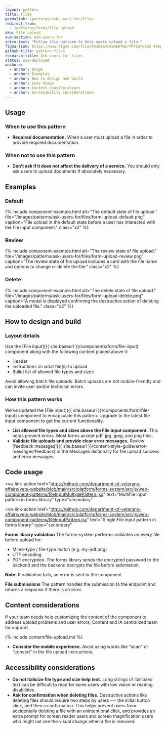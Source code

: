 ```yaml
---
layout: pattern
title: Files
permalink: /patterns/ask-users-for/files
redirect_from:
  - /patterns/forms/file-upload
aka: File upload
sub-section: ask-users-for
intro-text: "Follow this pattern to help users upload a file."
figma-link: https://www.figma.com/file/4A3O3mVx4xDAKfHE7fPF1U/VADS-Templates%2C-Patterns%2C-and-Forms?type=design&node-id=2988%3A63596&mode=design&t=ocBby0ApctnJJSel-1
github-title: pattern-files
research-title: Ask users for files
status: use-deployed
anchors:
  - anchor: Usage
  - anchor: Examples
  - anchor: How to design and build
  - anchor: Code Usage
  - anchor: Content considerations
  - anchor: Accessibility considerations
---
```


## Usage

### When to use this pattern

* **Required documentation.** When a user must upload a file in order to provide required documentation.

### When not to use this pattern

* **Don’t ask if it does not affect the delivery of a service.** You should only ask users to upload documents if absolutely necessary.

## Examples

### Default

{% include component-example.html alt="The default state of file upload." file="/images/patterns/ask-users-for/files/form-upload-default.png" caption="File upload in the default state before a user has interacted with the file input component." class="x2" %}

### Review

{% include component-example.html alt="The review state of file upload." file="/images/patterns/ask-users-for/files/form-upload-review.png" caption="The review state of file upload includes a card with the file name and options to change or delete the file." class="x2" %}

### Delete

{% include component-example.html alt="The delete state of file upload." file="/images/patterns/ask-users-for/files/form-upload-delete.png" caption="A modal is displayed confirming the destructive action of deleting the uploaded file." class="x2" %}

## How to design and build

### Layout details

Use the [File input]({{ site.baseurl }}/components/form/file-input) component along with the following content placed above it:

* Header
* Instructions on what file(s) to upload
* Bullet list of allowed file types and sizes

Avoid allowing batch file uploads. Batch uploads are not mobile-friendly and can invite user and/or technical errors.

### How this pattern works

We've updated the [File input]({{ site.baseurl }}/components/form/file-input) component to encapsulate this pattern. Upgrade to the latest file input component to get the current functionality.

* **List allowed file types and sizes above the File input component.** This helps prevent errors. Most forms accept pdf, jpg, jpeg, and png files.
* **Validate file uploads and provide clear error messages.** Review [feedback messages]({{ site.baseurl }}/content-style-guide/error-messages/feedback) in the Messages dictionary for file upload success and error messages.

## Code usage

<va-link-action
  href="https://github.com/department-of-veterans-affairs/vets-website/blob/main/src/platform/forms-system/src/js/web-component-patterns/fileInputMultiplePattern.jsx"
  text="Multifile input pattern in forms library"
  type="secondary"
></va-link-action>

<va-link-action
  href="https://github.com/department-of-veterans-affairs/vets-website/blob/main/src/platform/forms-system/src/js/web-component-patterns/fileInputPattern.jsx"
  text="Single File input pattern in forms library"
  type="secondary"
></va-link-action>

**Forms library validation**
The forms-system performs validates on every file before upload for:

- Mime-type / file-type match (e.g. my-pdf.png)
- UTF encoding
- PDF encryption. The forms library sends the encrypted password to the backend and the backend decrypts the file before submission.

**Note:** If validation fails, an error is sent to the component

**File submissions**
The pattern handles the submission to the endpoint and returns a response if there is an error.

## Content considerations

If your team needs help customizing the content of the component to address upload problems and user errors, Content and IA centralized team for support.

{% include content/file-upload.md %}

* **Consider the mobile experience.** Avoid using words like "scan" or "convert" in the file upload instructions.

## Accessibility considerations

* **Do not italicize file type and size help text.** Long strings of italicized text can be difficult to read for some users with low vision or reading disabilities.
* **Ask for confirmation when deleting files.** Destructive actions like deleting files should require two steps by users --- the initial button click, and then a confirmation. This helps prevent users from accidentally deleting a file with an unintentional click, and provides an extra prompt for screen reader users and screen magnification users who might not see the visual change when a file is removed.
